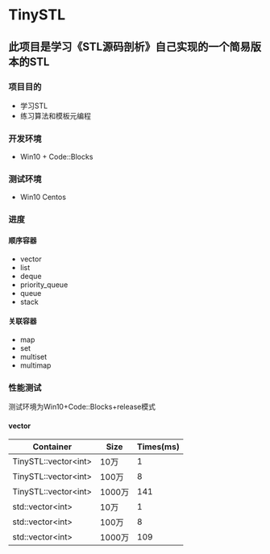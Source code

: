 # TinySTL
此项目是学习《STL源码剖析》自己实现的一个简易版本的STL
---------
### 项目目的
- 学习STL
- 练习算法和模板元编程
### 开发环境
- Win10 + Code::Blocks
### 测试环境
- Win10 Centos
### 进度
#### 顺序容器
- vector
- list 
- deque
- priority_queue
- queue
- stack

#### 关联容器
- map
- set
- multiset
- multimap
### 性能测试
测试环境为Win10+Code::Blocks+release模式
#### vector
|Container|Size|Times(ms)|
|-----|----------|-----|
|TinySTL::vector&lt;int>|10万|1|
 |TinySTL::vector&lt;int>|100万|8|
 |TinySTL::vector&lt;int>|1000万|141|
 |std::vector&lt;int>|10万|1|
 |std::vector&lt;int>|100万|8|
 |std::vector&lt;int>|1000万|109|
